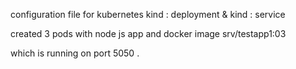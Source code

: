 configuration file for kubernetes
kind : deployment
&
kind : service

created 3 pods
with node js app and
docker image srv/testapp1:03

which is running on port 5050
.

